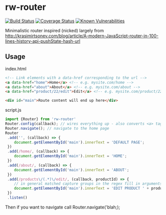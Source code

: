 # rw-router

[![Build Status](https://travis-ci.org/rw251/rw-router.svg?branch=master)](https://travis-ci.org/rw251/rw-router)
[![Coverage Status](https://coveralls.io/repos/github/rw251/rw-router/badge.svg?branch=master)](https://coveralls.io/github/rw251/rw-router?branch=master)
[![Known Vulnerabilities](https://snyk.io/test/github/rw251/rw-router/badge.svg)](https://snyk.io/test/github/rw251/rw-router)

Minimalistic router inspired (nicked) largely from http://krasimirtsonev.com/blog/article/A-modern-JavaScript-router-in-100-lines-history-api-pushState-hash-url

## Usage

index.html
```html
<!-- Link elements with a data-href corresponding to the url -->
<a data-href="home">Home</a> <!-- e.g. mysite.com/home -->
<a data-href="about">About</a> <!-- e.g. mysite.com/about -->
<a data-href="product/22/edit">Edit</a> <!-- e.g. mysite.com/product/22/edit -->

<div id="main">Route content will end up here</div>
```

script.js
```js
import {Router} from 'rw-router'
Router.config(callback); // wires everything up - also converts <a> tags with data-href into route links. The optional callback executes just prior to navigation following a user click
Router.navigate(); // navigate to the home page
Router
 .add('', (callback) => {
    document.getElementById('main').innerText = 'DEFAULT PAGE';
 })
 .add(/home/, (callback) => {
    document.getElementById('main').innerText = 'HOME';
 })
 .add(/about/, (callback) => {
    document.getElementById('main').innerText = 'ABOUT';
 })
 .add(/products\/(.*)\/edit/, (callback, productId) => { 
    // in general matched capture groups in the regex fill in arguments 2 and upwards
    document.getElementById('main').innerText = 'EDIT PRODUCT ' + productId;
 })
 .listen()
 ```

Then if you want to navigate call Router.navigate('blah;);